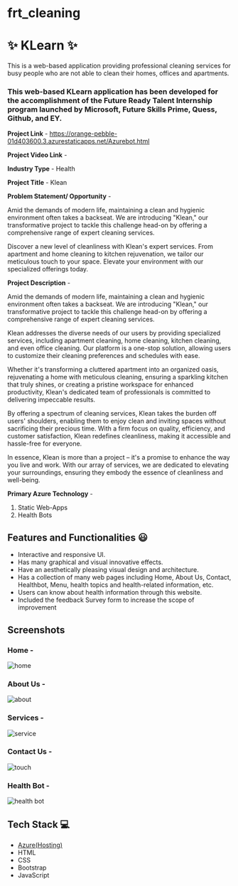 # frt_cleaning
# ✨ KLearn ✨

This is a web-based application providing professional cleaning services for busy people who are not able to clean their homes, offices and apartments.

### This web-based KLearn application has been developed for the accomplishment of the Future Ready Talent Internship program launched by Microsoft, Future Skills Prime, Quess, Github, and EY.


**Project Link** - https://orange-pebble-01d403600.3.azurestaticapps.net/Azurebot.html

**Project Video Link** -  

**Industry Type** - Health

**Project Title** - Klean

**Problem Statement/ Opportunity** - 

Amid the demands of modern life, maintaining a clean and hygienic environment often takes a backseat. We are introducing "Klean," our transformative project to tackle this challenge head-on by offering a comprehensive range of expert cleaning services.

Discover a new level of cleanliness with Klean's expert services. From apartment and home cleaning to kitchen rejuvenation, we tailor our meticulous touch to your space. Elevate your environment with our specialized offerings today.

**Project Description** - 

Amid the demands of modern life, maintaining a clean and hygienic environment often takes a backseat. We are introducing "Klean," our transformative project to tackle this challenge head-on by offering a comprehensive range of expert cleaning services.

Klean addresses the diverse needs of our users by providing specialized services, including apartment cleaning, home cleaning, kitchen cleaning, and even office cleaning. Our platform is a one-stop solution, allowing users to customize their cleaning preferences and schedules with ease.

Whether it's transforming a cluttered apartment into an organized oasis, rejuvenating a home with meticulous cleaning, ensuring a sparkling kitchen that truly shines, or creating a pristine workspace for enhanced productivity, Klean's dedicated team of professionals is committed to delivering impeccable results.

By offering a spectrum of cleaning services, Klean takes the burden off users' shoulders, enabling them to enjoy clean and inviting spaces without sacrificing their precious time. With a firm focus on quality, efficiency, and customer satisfaction, Klean redefines cleanliness, making it accessible and hassle-free for everyone.

In essence, Klean is more than a project – it's a promise to enhance the way you live and work. With our array of services, we are dedicated to elevating your surroundings, ensuring they embody the essence of cleanliness and well-being.

**Primary Azure Technology** - 
1. Static Web-Apps
2. Health Bots

## Features and Functionalities 😃

- Interactive and responsive UI.
- Has many graphical and visual innovative effects.
- Have an aesthetically pleasing visual design and architecture.
- Has a collection of many web pages including Home, About Us, Contact, Healthbot, Menu, health topics and health-related information, etc.
- Users can know about health information through this website.
- Included the feedback Survey form to increase the scope of improvement 

## Screenshots



### Home - 

![home](https://github.com/20a31a0538/frt_cleaning/assets/110081197/fcaa4112-2b19-481c-9e08-52e3e4c8167e)



### About Us -

![about](https://github.com/20a31a0538/frt_cleaning/assets/110081197/cb8dc2ee-a9f9-4c10-bc4d-743be94191db)

### Services -

![service](https://github.com/20a31a0538/frt_cleaning/assets/110081197/28acae9d-5b5b-4460-b7fb-7f185cb5ee94)


### Contact Us -

![touch](https://github.com/20a31a0538/frt_cleaning/assets/110081197/8bf303ba-b6d4-4977-964a-6a01cd48cf12)



### Health Bot -


![health bot](https://github.com/20a31a0538/FRT-Project/assets/110081197/2bc290b2-b060-447e-8db8-c638c5de47e8)







## Tech Stack 💻

- [Azure(Hosting)](https://azure.microsoft.com/en-in/features/azure-portal/)
- HTML
- CSS
- Bootstrap
- JavaScript
